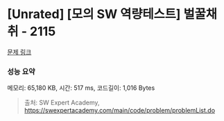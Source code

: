# [Unrated] [모의 SW 역량테스트] 벌꿀채취 - 2115 

[문제 링크](https://swexpertacademy.com/main/code/problem/problemDetail.do?contestProbId=AV5V4A46AdIDFAWu) 

### 성능 요약

메모리: 65,180 KB, 시간: 517 ms, 코드길이: 1,016 Bytes



> 출처: SW Expert Academy, https://swexpertacademy.com/main/code/problem/problemList.do